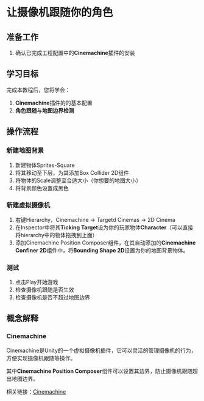 # 让摄像机跟随你的角色

## 准备工作
1. 确认已完成工程配置中的**Cinemachine**插件的安装

## 学习目标
完成本教程后，您将学会：

1. **Cinemachine**插件的的基本配置
2. **角色跟随**与**地图边界检测**

## 操作流程

### 新建地图背景

1. 新建物体Sprites-Square
2. 将其移动至下层，为其添加Box Collider 2D组件
3. 将物体的Scale调整至合适大小（你想要的地图大小） 
4. 将背景颜色设置成黑色

### 新建虚拟摄像机

1. 右键Hierarchy，Cinemachine $\rightarrow$ Targetd Cinemas $\rightarrow$ 2D Cinema
2. 在Inspector中将其**Ticking Target**设为你的玩家物体**Character**（可以直接将hierarchy中的物体拖拽到上面）
3. 添加Cinemachine Position Composer组件，在其自动添加的**Cinemachine Confiner 2D**组件中，将**Bounding Shape 2D**设置为你的地图背景物体。

### 测试

1. 点击Play开始游戏
2. 检查摄像机跟随是否生效
3. 检查摄像机是否不超过地图边界

## 概念解释

### Cinemachine
Cinemachine是Unity的一个虚拟摄像机插件，它可以灵活的管理摄像机的行为，方便实现摄像机跟随等操作。

其中**Cinemachine Position Composer**组件可以设置其边界，防止摄像机跟随超出地图边界。

相关链接：[Cinemachine](https://docs.unity.cn/Packages/com.unity.cinemachine@2.9/manual/index.html)